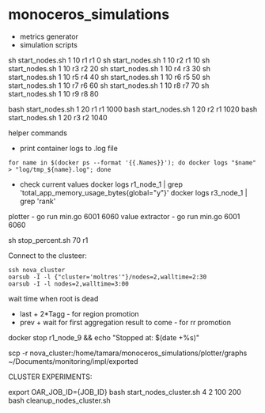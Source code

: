 # monoceros_simulations

- metrics generator
- simulation scripts

sh start_nodes.sh 1 10 r1 r1 0
sh start_nodes.sh 1 10 r2 r1 10
sh start_nodes.sh 1 10 r3 r2 20
sh start_nodes.sh 1 10 r4 r3 30
sh start_nodes.sh 1 10 r5 r4 40
sh start_nodes.sh 1 10 r6 r5 50
sh start_nodes.sh 1 10 r7 r6 60
sh start_nodes.sh 1 10 r8 r7 70
sh start_nodes.sh 1 10 r9 r8 80

bash start_nodes.sh 1 20 r1 r1 1000
bash start_nodes.sh 1 20 r2 r1 1020
bash start_nodes.sh 1 20 r3 r2 1040

helper commands
- print container logs to .log file
```shell
for name in $(docker ps --format '{{.Names}}'); do docker logs "$name" > "log/tmp_${name}.log"; done
```
- check current values
    docker logs r1_node_1 | grep 'total_app_memory_usage_bytes{global=\"y\"}'
    docker logs r3_node_1 | grep 'rank'

plotter - go run min.go 6001 6060
value extractor - go run min.go 6001 6060

sh stop_percent.sh 70 r1

Connect to the clusteer:

    ssh nova_cluster
    oarsub -I -l {"cluster='moltres'"}/nodes=2,walltime=2:30
    oarsub -I -l nodes=2,walltime=3:00

wait time when root is dead
- last + 2*Tagg - for region promotion
- prev + wait for first aggregation result to come - for rr promotion

docker stop r1_node_9 && echo "Stopped at: $(date +%s)"

scp -r nova_cluster:/home/tamara/monoceros_simulations/plotter/graphs ~/Documents/monitoring/impl/exported

CLUSTER EXPERIMENTS:

export OAR_JOB_ID={JOB_ID}
bash start_nodes_cluster.sh 4 2 100 200
bash cleanup_nodes_cluster.sh